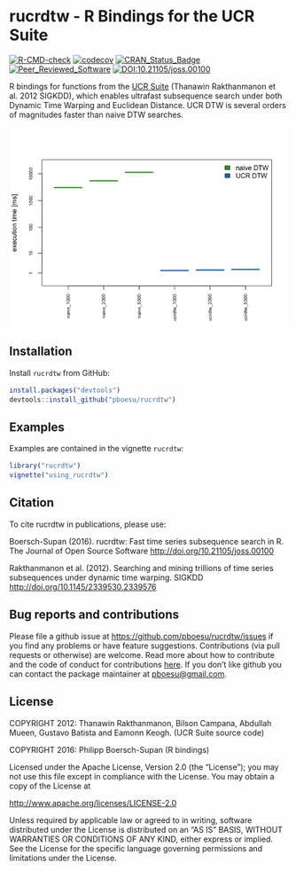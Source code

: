 rucrdtw - R Bindings for the UCR Suite
======================================

<!-- badges: start -->

[![R-CMD-check](https://github.com/pboesu/rucrdtw/workflows/R-CMD-check/badge.svg)](https://github.com/pboesu/rucrdtw/actions)
[![codecov](https://codecov.io/gh/pboesu/rucrdtw/branch/master/graph/badge.svg)](https://codecov.io/gh/pboesu/rucrdtw)
[![CRAN\_Status\_Badge](http://www.r-pkg.org/badges/version/rucrdtw)](https://cran.r-project.org/package=rucrdtw)
[![Peer\_Reviewed\_Software](https://img.shields.io/badge/Peer%20Reviewed-%E2%9C%93-green.svg)](http://doi.org/10.21105/joss.00100)
[![DOI:10.21105/joss.00100](https://img.shields.io/badge/DOI-10.21105%2Fjoss.00100-blue.svg)](http://doi.org/10.21105/joss.00100)
<!-- badges: end -->

R bindings for functions from the [UCR
Suite](http://www.cs.ucr.edu/~eamonn/UCRsuite.html) (Thanawin
Rakthanmanon et al. 2012 SIGKDD), which enables ultrafast subsequence
search under both Dynamic Time Warping and Euclidean Distance. UCR DTW
is several orders of magnitudes faster than naive DTW searches.

![](inst/img/dtw-comparison-1.png)

Installation
------------

Install `rucrdtw` from GitHub:

``` r
install.packages("devtools")
devtools::install_github("pboesu/rucrdtw")
```

Examples
--------

Examples are contained in the vignette `rucrdtw`:

``` r
library("rucrdtw")
vignette("using_rucrdtw")
```

Citation
--------

To cite rucrdtw in publications, please use:

Boersch-Supan (2016). rucrdtw: Fast time series subsequence search in R.
The Journal of Open Source Software
<a href="http://doi.org/10.21105/joss.00100" class="uri">http://doi.org/10.21105/joss.00100</a>

Rakthanmanon et al. (2012). Searching and mining trillions of time
series subsequences under dynamic time warping. SIGKDD
<a href="http://doi.org/10.1145/2339530.2339576" class="uri">http://doi.org/10.1145/2339530.2339576</a>

Bug reports and contributions
-----------------------------

Please file a github issue at
<a href="https://github.com/pboesu/rucrdtw/issues" class="uri">https://github.com/pboesu/rucrdtw/issues</a>
if you find any problems or have feature suggestions. Contributions (via
pull requests or otherwise) are welcome. Read more about how to
contribute and the code of conduct for contributions
[here](https://github.com/pboesu/rucrdtw/blob/master/CONTRIBUTING.md).
If you don’t like github you can contact the package maintainer at
<a href="mailto:pboesu@gmail.com" class="email">pboesu@gmail.com</a>.

License
-------

COPYRIGHT 2012: Thanawin Rakthanmanon, Bilson Campana, Abdullah Mueen,
Gustavo Batista and Eamonn Keogh. (UCR Suite source code)

COPYRIGHT 2016: Philipp Boersch-Supan (R bindings)

Licensed under the Apache License, Version 2.0 (the “License”); you may
not use this file except in compliance with the License. You may obtain
a copy of the License at

<a href="http://www.apache.org/licenses/LICENSE-2.0" class="uri">http://www.apache.org/licenses/LICENSE-2.0</a>

Unless required by applicable law or agreed to in writing, software
distributed under the License is distributed on an “AS IS” BASIS,
WITHOUT WARRANTIES OR CONDITIONS OF ANY KIND, either express or implied.
See the License for the specific language governing permissions and
limitations under the License.
